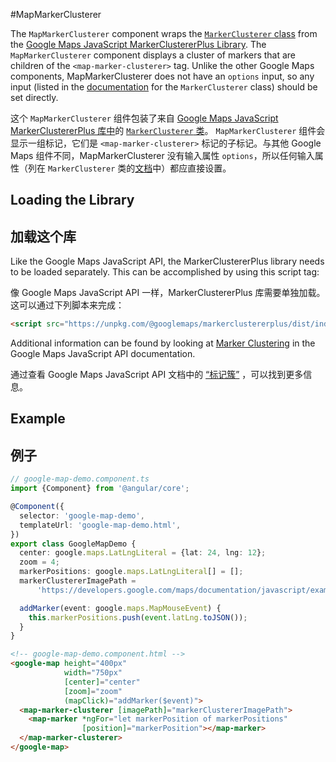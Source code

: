 #MapMarkerClusterer

The `MapMarkerClusterer` component wraps the [`MarkerClusterer` class](https://googlemaps.github.io/js-markerclustererplus/classes/markerclusterer.html) from the [Google Maps JavaScript MarkerClustererPlus Library](https://github.com/googlemaps/js-markerclustererplus). The `MapMarkerClusterer` component displays a cluster of markers that are children of the `<map-marker-clusterer>` tag. Unlike the other Google Maps components, MapMarkerClusterer does not have an `options` input, so any input (listed in the [documentation](https://googlemaps.github.io/js-markerclustererplus/index.html) for the `MarkerClusterer` class) should be set directly.

这个 `MapMarkerClusterer` 组件包装了来自 [Google Maps JavaScript MarkerClustererPlus 库中](https://github.com/googlemaps/js-markerclustererplus)的 [`MarkerClusterer` 类](https://googlemaps.github.io/js-markerclustererplus/classes/markerclusterer.html)。 `MapMarkerClusterer` 组件会显示一组标记，它们是 `<map-marker-clusterer>` 标记的子标记。与其他 Google Maps 组件不同，MapMarkerClusterer 没有输入属性 `options`，所以任何输入属性（列在 `MarkerClusterer` 类的[文档](https://googlemaps.github.io/js-markerclustererplus/index.html)中）都应直接设置。

## Loading the Library

## 加载这个库

Like the Google Maps JavaScript API, the MarkerClustererPlus library needs to be loaded separately. This can be accomplished by using this script tag:

像 Google Maps JavaScript API 一样，MarkerClustererPlus 库需要单独加载。这可以通过下列脚本来完成：

```html
<script src="https://unpkg.com/@googlemaps/markerclustererplus/dist/index.min.js"></script>
```

Additional information can be found by looking at [Marker Clustering](https://developers.google.com/maps/documentation/javascript/marker-clustering) in the Google Maps JavaScript API documentation.

通过查看 Google Maps JavaScript API 文档中的 [“标记簇”](https://developers.google.com/maps/documentation/javascript/marker-clustering) ，可以找到更多信息。

## Example

## 例子

```typescript
// google-map-demo.component.ts
import {Component} from '@angular/core';

@Component({
  selector: 'google-map-demo',
  templateUrl: 'google-map-demo.html',
})
export class GoogleMapDemo {
  center: google.maps.LatLngLiteral = {lat: 24, lng: 12};
  zoom = 4;
  markerPositions: google.maps.LatLngLiteral[] = [];
  markerClustererImagePath =
      'https://developers.google.com/maps/documentation/javascript/examples/markerclusterer/m';

  addMarker(event: google.maps.MapMouseEvent) {
    this.markerPositions.push(event.latLng.toJSON());
  }
}
```

```html
<!-- google-map-demo.component.html -->
<google-map height="400px"
            width="750px"
            [center]="center"
            [zoom]="zoom"
            (mapClick)="addMarker($event)">
  <map-marker-clusterer [imagePath]="markerClustererImagePath">
    <map-marker *ngFor="let markerPosition of markerPositions"
                [position]="markerPosition"></map-marker>
  </map-marker-clusterer>
</google-map>
```
